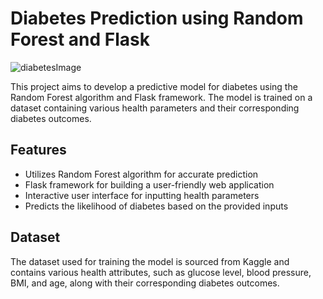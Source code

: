 # Diabetes Prediction using Random Forest and Flask

![diabetesImage](https://github.com/fatimaAfzaal/DiabetesPrediction/assets/99525339/a08ab31b-d2ab-496d-a34d-73c9c376b9ec)


This project aims to develop a predictive model for diabetes using the Random Forest algorithm and Flask framework. The model is trained on a dataset containing various health parameters and their corresponding diabetes outcomes.

## Features
- Utilizes Random Forest algorithm for accurate prediction
- Flask framework for building a user-friendly web application
- Interactive user interface for inputting health parameters
- Predicts the likelihood of diabetes based on the provided inputs

## Dataset
The dataset used for training the model is sourced from Kaggle and contains various health attributes, such as glucose level, blood pressure, BMI, and age, along with their corresponding diabetes outcomes.

